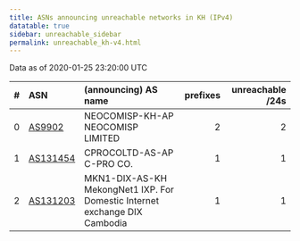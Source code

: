 ```yaml
---
title: ASNs announcing unreachable networks in KH (IPv4)
datatable: true
sidebar: unreachable_sidebar
permalink: unreachable_kh-v4.html
---
```


Data as of 2020-01-25 23:20:00 UTC


<div class="datatable-begin"></div>

|   # | ASN                                      | (announcing) AS name                                                       |   prefixes |   unreachable /24s |
|----:|:-----------------------------------------|:---------------------------------------------------------------------------|-----------:|-------------------:|
|   0 | [AS9902](unreachable_AS9902-v4.html)     | NEOCOMISP-KH-AP NEOCOMISP LIMITED                                          |          2 |                  2 |
|   1 | [AS131454](unreachable_AS131454-v4.html) | CPROCOLTD-AS-AP C-PRO CO.                                                  |          1 |                  1 |
|   2 | [AS131203](unreachable_AS131203-v4.html) | MKN1-DIX-AS-KH MekongNet1 IXP. For Domestic Internet exchange DIX Cambodia |          1 |                  1 |

<div class="datatable-end"></div>